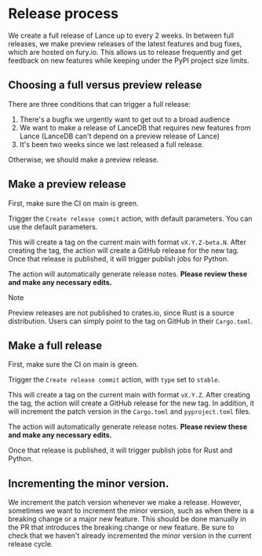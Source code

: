 # Release process

We create a full release of Lance up to every 2 weeks. In between full releases,
we make preview releases of the latest features and bug fixes, which are hosted
on fury.io. This allows us to release frequently and get feedback on new features
while keeping under the PyPI project size limits.

## Choosing a full versus preview release

There are three conditions that can trigger a full release:

1. There's a bugfix we urgently want to get out to a broad audience
2. We want to make a release of LanceDB that requires new features from Lance
   (LanceDB can't depend on a preview release of Lance)
3. It's been two weeks since we last released a full release.

Otherwise, we should make a preview release.

## Make a preview release

First, make sure the CI on main is green.

Trigger the `Create release commit` action, with default parameters. You can
use the default parameters.

This will create a tag on the current main with format `vX.Y.Z-beta.N`. After
creating the tag, the action will create a GitHub release for the new tag.
Once that release is published, it will trigger publish jobs for Python.

The action will automatically generate release notes. **Please review these
and make any necessary edits.**

> [!NOTE]  
> Preview releases are not published to crates.io, since Rust is a source
> distribution. Users can simply point to the tag on GitHub in their `Cargo.toml`.

## Make a full release

First, make sure the CI on main is green.

Trigger the `Create release commit` action, with `type` set to `stable`.

This will create a tag on the current main with format `vX.Y.Z`. After creating
the tag, the action will create a GitHub release for the new tag. In addition,
it will increment the patch version in the `Cargo.toml` and `pyproject.toml` files.

The action will automatically generate release notes. **Please review these
and make any necessary edits.**

Once that release is published, it will trigger publish jobs for Rust and Python.

## Incrementing the minor version.

We increment the patch version whenever we make a release. However, sometimes we
want to increment the minor version, such as when there is a breaking change
or a major new feature. This should be done manually in the PR that introduces
the breaking change or new feature. Be sure to check that we haven't already
incremented the minor version in the current release cycle.
